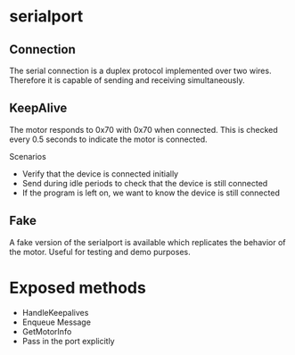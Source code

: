 # serialport

## Connection

The serial connection is a duplex protocol implemented over two wires. Therefore it is capable of sending and receiving simultaneously.

## KeepAlive

The motor responds to 0x70 with 0x70 when connected. This is checked every 0.5 seconds to indicate the motor is connected.

Scenarios
- Verify that the device is connected initially
- Send during idle periods to check that the device is still connected
- If the program is left on, we want to know the device is still connected

## Fake

A fake version of the serialport is available which replicates the behavior of the motor. Useful for testing and demo purposes.

# Exposed methods

- HandleKeepalives
- Enqueue Message
- GetMotorInfo
- Pass in the port explicitly
